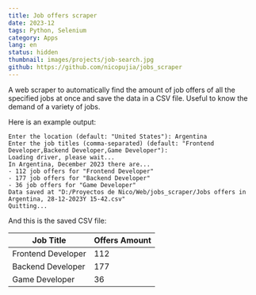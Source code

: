 ```yaml
---
title: Job offers scraper
date: 2023-12
tags: Python, Selenium
category: Apps
lang: en
status: hidden
thumbnail: images/projects/job-search.jpg
github: https://github.com/nicopujia/jobs_scraper
---
```


A web scraper to automatically find the amount of job offers of all the specified jobs at once and save the data in a CSV file. Useful to know the demand of a variety of jobs.

Here is an example output:

```text
Enter the location (default: "United States"): Argentina
Enter the job titles (comma-separated) (default: "Frontend Developer,Backend Developer,Game Developer"):
Loading driver, please wait...
In Argentina, December 2023 there are...
- 112 job offers for "Frontend Developer"
- 177 job offers for "Backend Developer"
- 36 job offers for "Game Developer"
Data saved at "D:/Proyectos de Nico/Web/jobs_scraper/Jobs offers in Argentina, 28-12-2023Y 15-42.csv"
Quitting...
```

And this is the saved CSV file:

| Job Title          | Offers Amount |
| ------------------ | ------------- |
| Frontend Developer | 112           |
| Backend Developer  | 177           |
| Game Developer     | 36            |
